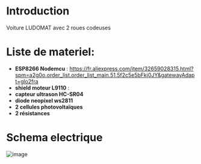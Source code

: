 # Introduction

Voiture LUDOMAT avec 2 roues codeuses

# Liste de materiel:
- __ESP8266 Nodemcu__ : https://fr.aliexpress.com/item/32659028315.html?spm=a2g0o.order_list.order_list_main.51.5f2c5e5bFkj0JY&gatewayAdapt=glo2fra
- __shield moteur L9110__ : 
- __capteur ultrason HC-SR04__
- __diode neopixel ws2811__
- __2 cellules photovoltaïques__
- __2 résistances__

# Schema electrique

![image](https://github.com/anumby-source/RobotServiceJeunesse2022/assets/90700891/f265df17-b4af-40f0-a3b2-9371980d9690)








